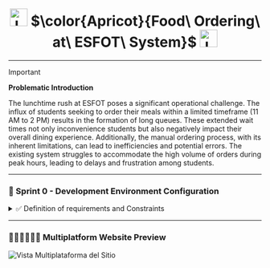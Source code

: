 <h1 align="center">
  <img height="35px" src="https://github.com/JohnMata0427/Food-Ordering-API-RESTful/assets/150484680/842b4e83-fd68-4f5e-8b20-e644053a69cf" alt="Logo">
  $\color{Apricot}{Food\ Ordering\ at\ ESFOT\ System}$
  <img height="35px" src="https://github.com/JohnMata0427/Food-Ordering-API-RESTful/assets/150484680/842b4e83-fd68-4f5e-8b20-e644053a69cf" alt="Logo">
</h1>

---

> [!IMPORTANT]
> **Problematic Introduction**
>
> The lunchtime rush at ESFOT poses a significant operational challenge.
> The influx of students seeking to order their meals within a limited timeframe (11 AM to 2 PM) results in the formation of long queues.
> These extended wait times not only inconvenience students but also negatively impact their overall dining experience.
> Additionally, the manual ordering process, with its inherent limitations, can lead to inefficiencies and potential errors.
> The existing system struggles to accommodate the high volume of orders during peak hours, leading to delays and frustration among students.

---

<h3 id="sprint-0">🥣 Sprint 0 - Development Environment Configuration</h3>

<details>
  <summary>✅ Definition of requirements and Constraints</summary>
  <ul>
    <li>El frontend tiene los siguientes perfiles: Cocinero y Estudiante.</li>
    <li>Hay un backend y una serie de APIs públicas y privadas disponibles para su consumo.</li>
    <li>El perfil de Cocinero puede:
      <ul>
        <li>Registrarse e iniciar sesión.</li>
        <li>Gestionar su perfil.</li>
        <li>Gestionar productos.</li>
      </ul>
    </li>
    <li>El perfil de Estudiante puede:
      <ul>
        <li>Registrarse e iniciar sesión.</li>
        <li>Añadir productos al carrito.</li>
        <li>Realizar la compra.</li>
      </ul>
    </li>
  </ul>
</details>


---

### 👩🏻‍💻👨🏻‍💻 Multiplatform Website Preview

![Vista Multiplataforma del Sitio](https://github.com/user-attachments/assets/b460007d-3943-4e1e-a7b7-f85a6a7e111d)
